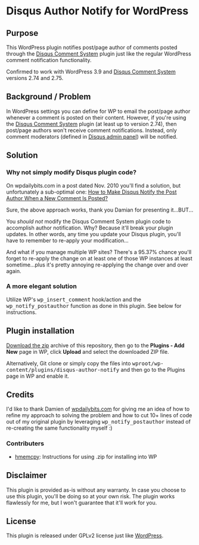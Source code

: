 # Disqus Author Notify for WordPress 

## Purpose

This WordPress plugin notifies post/page author of comments posted through the
[Disqus Comment System](http://wordpress.org/plugins/disqus-comment-system/) plugin just like the regular WordPress
comment notification functionality.

Confirmed to work with WordPress 3.9 and [Disqus Comment System](http://wordpress.org/plugins/disqus-comment-system/) versions 2.74 and 2.75.

## Background / Problem

In WordPress settings you can define for WP to email the post/page author whenever a comment is posted on their content. However, if you're using the [Disqus Comment System](http://wordpress.org/plugins/disqus-comment-system/) plugin (at least up to version 2.74), then post/page authors won't receive comment notifications. Instead, only comment moderators (defined in [Disqus admin panel](https://disqus.com/admin/settings/moderation/)) will be notified.

## Solution

### Why not simply modify Disqus plugin code?

On wpdailybits.com in a post dated Nov. 2010 you'll find a solution, but unfortunately a sub-optimal one:
[How to Make Disqus Notify the Post Author When a New Comment Is Posted?](http://wpdailybits.com/blog/notify-post-author-for-new-comment-disqus/45)

Sure, the above approach works, thank you Damian for presenting it...BUT...

You *should not* modify the Disqus Comment System plugin code to accomplish author notification. Why? Because it'll break your plugin updates. In other words, any time you update your Disqus plugin, you'll have to remember to re-apply your modification...

And what if you manage multiple WP sites? There's a 95.37% chance you'll forget to re-apply
the change on at least one of those WP instances at least sometime...plus it's pretty annoying re-applying the change over and over again.

### A more elegant solution

Utilize WP's <kbd>wp_insert_comment</kbd> hook/action and the <kbd>wp_notify_postauthor</kbd> function as done in this plugin. See below for instructions.

## Plugin installation

[Download the zip](https://github.com/jannecederberg/wp-disqus-author-notify/archive/master.zip) archive of this repository, then go to the
**Plugins - Add New** page in WP, click **Upload** and select the downloaded ZIP file.

Alternatively, Git clone or simply copy the files into <kbd>wproot/wp-content/plugins/disqus-author-notify</kbd> and then go to the
Plugins page in WP and enable it.

## Credits

I'd like to thank Damien of [wpdailybits.com](http://wpdailybits.com) for giving me an idea of how to refine my approach to solving the problem and how to cut 10+ lines of code out of my original plugin by leveraging <kbd>wp_notify_postauthor</kbd> instead of re-creating the same functionality myself :)

### Contributers

- [hmemcpy](https://github.com/hmemcpy): Instructions for using .zip for installing into WP

## Disclaimer

This plugin is provided as-is without any warranty. In case you choose to use this plugin, you'll be doing so at your own risk. The plugin works flawlessly for me, but I won't guarantee that it'll work for you.

## License

This plugin is released under GPLv2 license just like [WordPress](http://wordpress.org/about/license).
